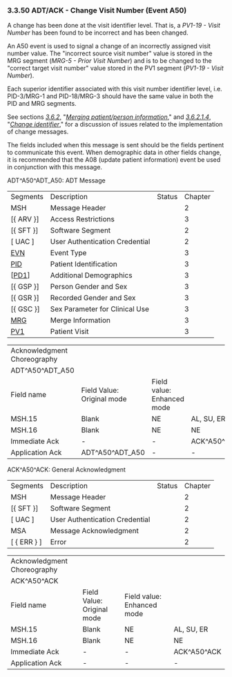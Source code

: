 ### 3.3.50 ADT/ACK - Change Visit Number (Event A50)

A change has been done at the visit identifier level. That is, a _PV1-19 - Visit Number_ has been found to be incorrect and has been changed.

An A50 event is used to signal a change of an incorrectly assigned visit number value. The "incorrect source visit number" value is stored in the MRG segment (_MRG-5 - Prior Visit Number_) and is to be changed to the "correct target visit number" value stored in the PV1 segment (_PV1-19 - Visit Number_).

Each superior identifier associated with this visit number identifier level, i.e. PID-3/MRG-1 and PID-18/MRG-3 should have the same value in both the PID and MRG segments.

See sections [_3.6.2_&#44;](#merging-patientperson-information) "[_Merging patient/person information_](#merging-patientperson-information)," and [_3.6.2.1.4_](#change-identifier), "[_Change identifier_](#change-identifier)," for a discussion of issues related to the implementation of change messages.

The fields included when this message is sent should be the fields pertinent to communicate this event. When demographic data in other fields change, it is recommended that the A08 (update patient information) event be used in conjunction with this message.

ADT^A50^ADT_A50: ADT Message

|     |     |     |     |
| --- | --- | --- | --- |
| Segments | Description | Status | Chapter |
| MSH | Message Header |  | 2 |
| [\{ ARV }] | Access Restrictions |  | 3 |
| [\{ SFT }] | Software Segment |  | 2 |
| [ UAC ] | User Authentication Credential |  | 2 |
| [EVN](#EVN) | Event Type |  | 3 |
| [PID](#_Hlt479197644) | Patient Identification |  | 3 |
| [[PD1](#_Hlt479197572)] | Additional Demographics |  | 3 |
| [\{ GSP }] | Person Gender and Sex |  | 3 |
| [\{ GSR }] | Recorded Gender and Sex |  | 3 |
| [\{ GSC }] | Sex Parameter for Clinical Use |  | 3 |
| [MRG](#MRG) | Merge Information |  | 3 |
| [PV1](#_Hlt476040270) | Patient Visit |  | 3 |

|     |     |     |     |     |     |
| --- | --- | --- | --- | --- | --- |
| Acknowledgment Choreography |  |  |  |  |  |
| ADT^A50^ADT_A50 |  |  |  |  |  |
| Field name | Field Value: Original mode | Field value: Enhanced mode |  |  |  |
| MSH.15 | Blank | NE | AL, SU, ER | NE | AL, SU, ER |
| MSH.16 | Blank | NE | NE | AL, SU, ER | AL, SU, ER |
| Immediate Ack | - | - | ACK^A50^ACK | - | ACK^A50^ACK |
| Application Ack | ADT^A50^ADT_A50 | - | - | ACK^A50^ACK | ACK^A50^ACK |

ACK^A50^ACK: General Acknowledgment

|     |     |     |     |
| --- | --- | --- | --- |
| Segments | Description | Status | Chapter |
| MSH | Message Header |  | 2 |
| [\{ SFT }] | Software Segment |  | 2 |
| [ UAC ] | User Authentication Credential |  | 2 |
| MSA | Message Acknowledgment |  | 2 |
| [ \{ ERR } ] | Error |  | 2 |

|     |     |     |     |
| --- | --- | --- | --- |
| Acknowledgment Choreography |  |  |  |
| ACK^A50^ACK |  |  |  |
| Field name | Field Value: Original mode | Field value: Enhanced mode |  |
| MSH.15 | Blank | NE | AL, SU, ER |
| MSH.16 | Blank | NE | NE |
| Immediate Ack | - | - | ACK^A50^ACK |
| Application Ack | - | - | - |
